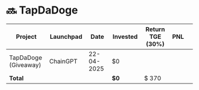 # 🔜 TapDaDoge



<table data-full-width="true"><thead><tr><th width="152">Project</th><th width="138">Launchpad</th><th width="132">Date</th><th width="133">Invested</th><th width="176">Return TGE (30%)</th><th>PNL</th><th></th></tr></thead><tbody><tr><td>TapDaDoge (Giveaway)</td><td>ChainGPT</td><td>22-04-2025</td><td>$0</td><td></td><td></td><td></td></tr><tr><td><strong>Total</strong></td><td></td><td></td><td><strong>$0</strong></td><td>$ 370</td><td></td><td></td></tr></tbody></table>

